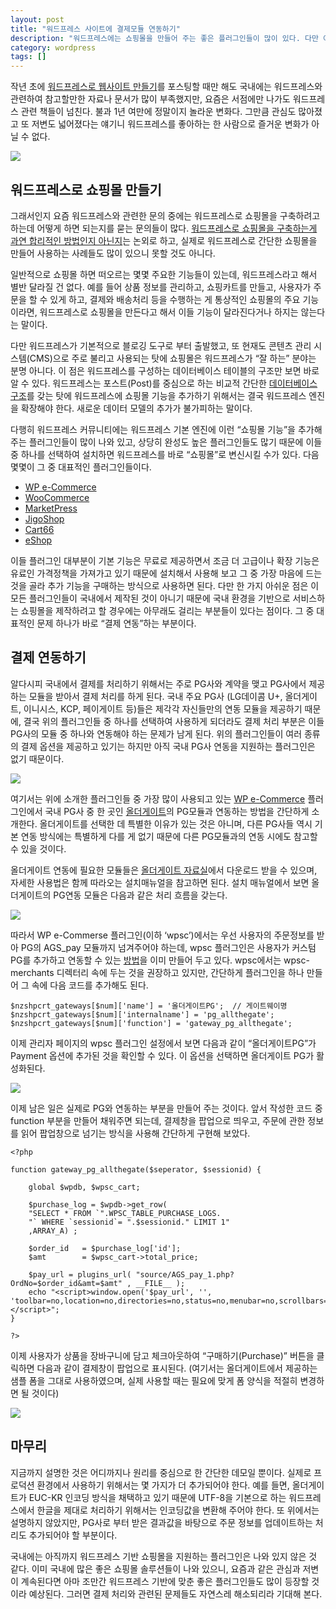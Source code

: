```yaml
---
layout: post
title: "워드프레스 사이트에 결제모듈 연동하기"
description: "워드프레스에는 쇼핑몰을 만들어 주는 좋은 플러그인들이 많이 있다. 다만 이들 플러그인이 국내에서 제작된 것이 아닌 탓에 국내 PG사 결재 연동을 위한 부분은 지원하지 않는다. 이 글에서는 워드프레스 쇼핑몰 플러그인 중 하나인 WP e-Commerce에 국내 PG사 중 한 곳인 올더게이트allthegate PG 모듈을 연동하는 방법을 소개한다."
category: wordpress
tags: []
---
```


작년 초에 [워드프레스로 웹사이트 만들기](http://usefulparadigm.com/2012/03/17/creating-static-website-with-wordpress/)를 포스팅할 때만 해도 국내에는 워드프레스와 관련하여 참고할만한 자료나 문서가 많이 부족했지만, 요즘은 서점에만 나가도 워드프레스 관련 책들이 넘친다. 불과 1년 여만에 정말이지 놀라운 변화다. 그만큼 관심도 많아졌고 또 저변도 넓어졌다는 얘기니 워드프레스를 좋아하는 한 사람으로 즐거운 변화가 아닐 수 없다.

![](http://usefulpa.s3.amazonaws.com/images/2013/wp-books.jpg)

## 워드프레스로 쇼핑몰 만들기

그래서인지 요즘 워드프레스와 관련한 문의 중에는 워드프레스로 쇼핑몰을 구축하려고 하는데 어떻게 하면 되는지를 묻는 문의들이 많다. [워드프레스로 쇼핑몰을 구축하는게 과연 합리적인 방법인지 아닌지](http://m-blog.me/?p=1224)는 논외로 하고, 실제로 워드프레스로 간단한 쇼핑몰을 만들어 사용하는 사례들도 많이 있으니 못할 것도 아니다. 

일반적으로 쇼핑몰 하면 떠오르는 몇몇 주요한 기능들이 있는데, 워드프레스라고 해서 별반 달라질 건 없다. 예를 들어 상품 정보를 관리하고, 쇼핑카트를 만들고, 사용자가 주문을 할 수 있게 하고, 결제와 배송처리 등을 수행하는 게 통상적인 쇼핑몰의 주요 기능이라면, 워드프레스로 쇼핑몰을 만든다고 해서 이들 기능이 달라진다거나 하지는 않는다는 말이다.

다만 워드프레스가 기본적으로 블로깅 도구로 부터 출발했고, 또 현재도 콘텐츠 관리 시스템(CMS)으로 주로 불리고 사용되는 탓에 쇼핑몰은 워드프레스가 “잘 하는” 분야는 분명 아니다. 이 점은 워드프레스를 구성하는 데이터베이스 테이블의 구조만 보면 바로 알 수 있다. 워드프레스는 포스트(Post)를 중심으로 하는 비교적 간단한 [데이터베이스 구조](http://codex.wordpress.org/Database_Description)를 갖는 탓에 워드프레스에 쇼핑몰 기능을 추가하기 위해서는 결국 워드프레스 엔진을 확장해야 한다. 새로운 데이터 모델의 추가가 불가피하는 말이다.

다행히 워드프레스 커뮤니티에는 워드프레스 기본 엔진에 이런 “쇼핑몰 기능”을 추가해주는 플러그인들이 많이 나와 있고, 상당히 완성도 높은 플러그인들도 많기 때문에 이들 중 하나를 선택하여 설치하면 워드프레스를 바로 “쇼핑몰”로 변신시킬 수가 있다. 다음 몇몇이 그 중 대표적인 플러그인들이다.

* [WP e-Commerce](http://getshopped.org/)
* [WooCommerce](http://www.woothemes.com/woocommerce/)
* [MarketPress](http://wordpress.org/plugins/wordpress-ecommerce/)
* [JigoShop](http://jigoshop.com/)
* [Cart66](http://cart66.com/)
* [eShop](http://wordpress.org/plugins/eshop/)

이들 플러그인 대부분이 기본 기능은 무료로 제공하면서 조금 더 고급이나 확장 기능은 유료인 가격정책을 가져가고 있기 때문에 설치해서 사용해 보고 그 중 가장 마음에 드는 것을 골라 추가 기능을 구매하는 방식으로 사용하면 된다. 다만 한 가지 아쉬운 점은 이 모든 플러그인들이 국내에서 제작된 것이 아니기 때문에 국내 환경을 기반으로 서비스하는 쇼핑몰을 제작하려고 할 경우에는 아무래도 걸리는 부분들이 있다는 점이다. 그 중 대표적인 문제 하나가 바로 “결제 연동”하는 부분이다.

## 결제 연동하기

알다시피 국내에서 결제를 처리하기 위해서는 주로 PG사와 계약을 맺고 PG사에서 제공하는 모듈을 받아서 결제 처리를 하게 된다. 국내 주요 PG사 (LG데이콤 U+, 올더게이트, 이니시스, KCP, 페이게이트 등)들은 제각각 자신들만의 연동 모듈을 제공하기 때문에, 결국 위의 플러그인들 중 하나를 선택하여 사용하게 되더라도 결제 처리 부분은 이들 PG사의 모듈 중 하나와 연동해야 하는 문제가 남게 된다. 위의  플러그인들이 여러 종류의 결제 옵션을 제공하고 있기는 하지만 아직 국내 PG사 연동을 지원하는 플러그인은 없기 때문이다.

![](http://usefulpa.s3.amazonaws.com/images/2013/wp-e-commerce.png)

여기서는 위에 소개한 플러그인들 중 가장 많이 사용되고 있는 [WP e-Commerce](http://getshopped.org/) 플러그인에서 국내 PG사 중 한 곳인 [올더게이트](http://www.allthegate.com/ags/index.jsp)의 PG모듈과 연동하는 방법을 간단하게 소개한다. 올더게이트를 선택한 데 특별한 이유가 있는 것은 아니며, 다른 PG사들 역시 기본 연동 방식에는 특별하게 다를 게 없기 때문에 다른 PG모듈과의 연동 시에도 참고할 수 있을 것이다.

올더게이트 연동에 필요한 모듈들은 [올더게이트 자료실](http://www.allthegate.com/ags/download/download_01.jsp)에서 다운로드 받을 수 있으며, 자세한 사용법은 함께 따라오는 설치매뉴얼을 참고하면 된다. 설치 매뉴얼에서 보면 올더게이트의 PG연동 모듈은 다음과 같은 처리 흐름을 갖는다.

![](http://usefulpa.s3.amazonaws.com/images/2013/allthegate-flow.png)

따라서 WP e-Commerse 플러그인(이하 ‘wpsc’)에서는 우선 사용자의 주문정보를 받아 PG의 AGS_pay 모듈까지 넘겨주어야 하는데, wpsc 플러그인은 사용자가 커스텀 PG를 추가하고 연동할 수 있는 [방법](http://getshopped.org/resources/docs/get-involved/writing-a-new-payment-gateway/)을 이미 만들어 두고 있다. wpsc에서는 wpsc-merchants 디렉터리 속에 두는 것을 권장하고 있지만, 간단하게 플러그인을 하나 만들어 그 속에 다음 코드를 추가해도 된다.

	$nzshpcrt_gateways[$num]['name'] = '올더게이트PG';  // 게이트웨이명
	$nzshpcrt_gateways[$num]['internalname'] = 'pg_allthegate'; 
	$nzshpcrt_gateways[$num]['function'] = 'gateway_pg_allthegate';

이제 관리자 페이지의 wpsc 플러그인 설정에서 보면 다음과 같이 “올더게이트PG”가 Payment 옵션에 추가된 것을 확인할 수 있다. 이 옵션을 선택하면 올더게이트 PG가 활성화된다.

![](http://usefulpa.s3.amazonaws.com/images/2013/wp-pg-allthegate.png)

이제 남은 일은 실제로 PG와 연동하는 부분을 만들어 주는 것이다. 앞서 작성한 코드 중 function 부분을 만들어 채워주면 되는데, 결제창을 팝업으로 띄우고, 주문에 관한 정보를 읽어 팝업창으로 넘기는 방식을 사용해 간단하게 구현해 보았다.

	<?php 

	function gateway_pg_allthegate($seperator, $sessionid) {

		global $wpdb, $wpsc_cart;

		$purchase_log = $wpdb->get_row(
		"SELECT * FROM `".WPSC_TABLE_PURCHASE_LOGS.
		"` WHERE `sessionid`= ".$sessionid." LIMIT 1"
		,ARRAY_A) ;
	
		$order_id 	= $purchase_log['id'];
		$amt 		= $wpsc_cart->total_price;
	
		$pay_url = plugins_url( "source/AGS_pay_1.php?OrdNo=$order_id&amt=$amt" , __FILE__ );
		echo "<script>window.open('$pay_url', '', 'toolbar=no,location=no,directories=no,status=no,menubar=no,scrollbars=no,resizable=no,top=0,left=350,width=527,height=543');</script>";
	} 

	?>

이제 사용자가 상품을 장바구니에 담고 체크아웃하여 “구매하기(Purchase)” 버튼을 클릭하면 다음과 같이 결제창이 팝업으로 표시된다. (여기서는 올더게이트에서 제공하는 샘플 폼을 그대로 사용하였으며, 실제 사용할 때는 필요에 맞게 폼 양식을 적절히 변경하면 될 것이다)

![](http://usefulpa.s3.amazonaws.com/images/2013/wp-checkout-demo.png)

## 마무리

지금까지 설명한 것은 어디까지나 원리를 중심으로 한 간단한 데모일 뿐이다. 실제로 프로덕션 환경에서 사용하기 위해서는 몇 가지가 더 추가되어야 한다. 예를 들면, 올더게이트가 EUC-KR 인코딩 방식을 채택하고 있기 때문에 UTF-8을 기본으로 하는 워드프레스에서 한글을 제대로 처리하기 위해서는 인코딩값을 변환해 주어야 한다. 또 위에서는 설명하지 않았지만, PG사로 부터 받은 결과값을 바탕으로 주문 정보를 업데이트하는 처리도 추가되어야 할 부분이다.

국내에는 아직까지 워드프레스 기반 쇼핑몰을 지원하는 플러그인은 나와 있지 않은 것 같다. 이미 국내에 많은 좋은 쇼핑몰 솔루션들이 나와 있으니, 요즘과 같은 관심과 저변이 계속된다면 아마 조만간 워드프레스 기반에 맞춘 좋은 플러그인들도 많이 등장할 것이라 예상된다. 그러면 결제 처리와 관련된 문제들도 자연스레 해소되리라 기대해 본다.



